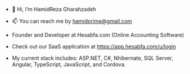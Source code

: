 - 👋 Hi, I’m HamidReza Gharahzadeh
- 📫 You can reach me by hamidprime@gmail.com
- Founder and Developer at Hesabfa.com (Online Accounting Software)
- Check out our SaaS application at https://app.hesabfa.com/u/login 

- My current stack includes: ASP.NET, C#, Nhibernate, SQL Server, Angular, TypeScript, JavaScript, and Cordova.

<!---
Pepeland/Pepeland is a ✨ special ✨ repository because its `README.md` (this file) appears on your GitHub profile.
You can click the Preview link to take a look at your changes.
--->
